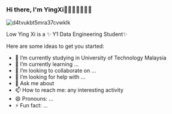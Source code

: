 

### Hi there, I'm YingXi👋😊😊😊💕💕💕

![d4tvukbt5mra37cvwklk](https://user-images.githubusercontent.com/129196789/230527975-d1d1501e-60c7-4877-9c22-fc6b002a2c43.gif)

Low Ying Xi is a ✨ Y1 Data Engineering Student✨  

Here are some ideas to get you started:

- 🔭 I’m currently studying in University of Technology Malaysia
- 🌱 I’m currently learning ...
- 👯 I’m looking to collaborate on ...
- 🤔 I’m looking for help with ...
- 💬 Ask me about 
- 📫 How to reach me: any interesting activity
- 😄 Pronouns: ...
- ⚡ Fun fact: ...

